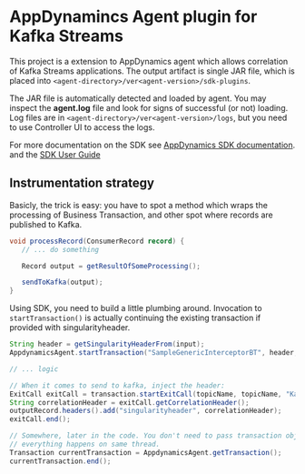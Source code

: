# AppDynamincs Agent plugin for Kafka Streams

This project is a extension to AppDynamics agent which allows correlation of Kafka Streams applications.
The output artifact is single JAR file, which is placed into `<agent-directory>/ver<agent-version>/sdk-plugins`.

The JAR file is automatically detected and loaded by agent. You may inspect the **agent.log** 
file and look for signs of successful (or not) loading. Log files are in  `<agent-directory>/ver<agent-version>/logs`, 
but you need to use Controller UI to access the logs.

For more documentation on the SDK see [AppDynamics SDK documentation](https://docs.appdynamics.com/display/PRO45/Overview+of+the+iSDK).
and the [SDK User Guide](https://docs.appdynamics.com/display/PRO45/Java+Agent+API+User+Guide)
## Instrumentation strategy

Basicly, the trick is easy: you have to spot a method which wraps the processing of Business Transaction,
and other spot where records are published to Kafka.

```java
void processRecord(ConsumerRecord record) { 
   // ... do something

   Record output = getResultOfSomeProcessing();

   sendToKafka(output);
}
```

Using SDK, you need to build a little plumbing around. Invocation to `startTransaction()` 
is actually continuing the existing transaction if provided with singularityheader.

```java
String header = getSingularityHeaderFrom(input);
AppdynamicsAgent.startTransaction("SampleGenericInterceptorBT", header, EntryTypes.POJO, false);

// ... logic

// When it comes to send to kafka, inject the header:
ExitCall exitCall = transaction.startExitCall(topicName, topicName, "Kafka", false);
String correlationHeader = exitCall.getCorrelationHeader();
outputRecord.headers().add("singularityheader", correlationHeader);
exitCall.end();

// Somewhere, later in the code. You don't need to pass transaction object if 
// everything happens on same thread.
Transaction currentTransaction = AppdynamicsAgent.getTransaction();
currentTransaction.end();
```